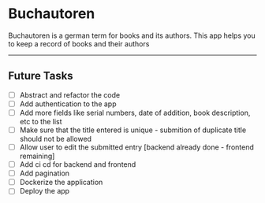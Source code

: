 # Buchautoren
Buchautoren is a german term for books and its authors. This app helps you to keep a record of books and their authors 

<hr>

## Future Tasks
- [ ] Abstract and refactor the code
- [ ] Add authentication to the app
- [ ] Add more fields like serial numbers, date of addition, book description, etc to the list
- [ ] Make sure that the title entered is unique - submition of duplicate title should not be allowed
- [ ] Allow user to edit the submitted entry [backend already done - frontend remaining]
- [ ] Add ci cd for backend and frontend
- [ ] Add pagination
- [ ] Dockerize the application
- [ ] Deploy the app
